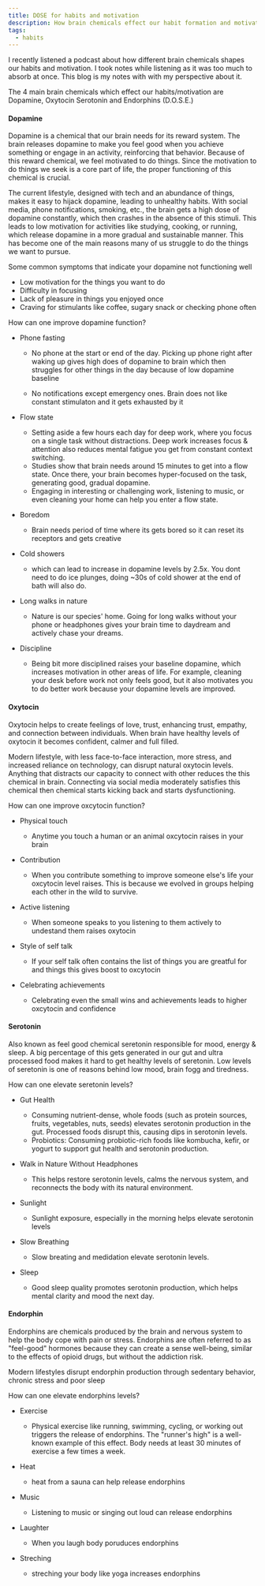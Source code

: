 ```yaml
---
title: DOSE for habits and motivation
description: How brain chemicals effect our habit formation and motivation
tags:
  - habits
---
```


I recently listened a <a herf="https://podcasts.apple.com/gb/podcast/how-dopamine-shapes-your-habits-and-productivity-tj-power/id1587142091?i=1000670956558" target="_blank">podcast </a> about how different brain chemicals shapes our habits and motivation. I took notes while listening as it was too much to absorb at once.
This blog is my notes with with my perspective about it.

The 4 main brain chemicals which effect our habits/motivation are Dopamine, Oxytocin Serotonin and Endorphins (D.O.S.E.)

#### Dopamine

Dopamine is a chemical that our brain needs for its reward system. The brain releases dopamine to make you feel good when you achieve something or engage in an activity, reinforcing that behavior. Because of this reward chemical, we feel motivated to do things. Since the motivation to do things we seek is a core part of life, the proper functioning of this chemical is crucial.

The current lifestyle, designed with tech and an abundance of things, makes it easy to hijack dopamine, leading to unhealthy habits. With social media, phone notifications, smoking, etc., the brain gets a high dose of dopamine constantly, which then crashes in the absence of this stimuli. This leads to low motivation for activities like studying, cooking, or running, which release dopamine in a more gradual and sustainable manner. This has become one of the main reasons many of us struggle to do the things we want to pursue.

Some common symptoms that indicate your dopamine not functioning well

- Low motivation for the things you want to do
- Difficulty in focusing
- Lack of pleasure in things you enjoyed once
- Craving for stimulants like coffee, sugary snack or checking phone often

How can one improve dopamine function?

- Phone fasting

  - No phone at the start or end of the day. Picking up phone right after waking up gives high does of dopamine to brain which then struggles for other things in the day because of low dopamine baseline

  - No notifications except emergency ones. Brain does not like constant stimulaton and it gets exhausted by it

- Flow state

  - Setting aside a few hours each day for deep work, where you focus on a single task without distractions. Deep work increases focus & attention also reduces mental fatigue you get from constant context switching.
  - Studies show that brain needs around 15 minutes to get into a flow state. Once there, your brain becomes hyper-focused on the task, generating good, gradual dopamine.
  - Engaging in interesting or challenging work, listening to music, or even cleaning your home can help you enter a flow state.

- Boredom

  - Brain needs period of time where its gets bored so it can reset its receptors and gets creative

- Cold showers

  - which can lead to increase in dopamine levels by 2.5x. You dont need to do ice plunges, doing ~30s of cold shower at the end of bath will also do.

- Long walks in nature

  - Nature is our species' home. Going for long walks without your phone or headphones gives your brain time to daydream and actively chase your dreams.

- Discipline

  - Being bit more disciplined raises your baseline dopamine, which increases motivation in other areas of life. For example, cleaning your desk before work not only feels good, but it also motivates you to do better work because your dopamine levels are improved.

#### Oxytocin

Oxytocin helps to create feelings of love, trust, enhancing trust, empathy, and connection between individuals. When brain have healthy levels of oxytocin it becomes confident, calmer and full filled.

Modern lifestyle, with less face-to-face interaction, more stress, and increased reliance on technology, can disrupt natural oxytocin levels. Anything that distracts our capacity to connect with other reduces the this chemical in brain. Connecting via social media moderately satisfies this chemical then chemical starts kicking back and starts dysfunctioning.

How can one improve oxcytocin function?

- Physical touch

  - Anytime you touch a human or an animal oxcytocin raises in your brain

- Contribution

  - When you contribute something to improve someone else's life your oxcytocin level raises. This is because we evolved in groups helping each other in the wild to survive.

- Active listening

  - When someone speaks to you listening to them actively to undestand them raises oxytocin

- Style of self talk

  - If your self talk often contains the list of things you are greatful for and things this gives boost to oxcytocin

- Celebrating achievements
  - Celebrating even the small wins and achievements leads to higher oxcytocin and confidence

#### Serotonin

Also known as feel good chemical seretonin responsible for mood, energy & sleep. A big percentage of this gets generated in our gut and ultra processed food makes it hard to get healthy levels of seretonin. Low levels of seretonin is one of reasons behind low mood, brain fogg and tiredness.

How can one elevate seretonin levels?

- Gut Health

  - Consuming nutrient-dense, whole foods (such as protein sources, fruits, vegetables, nuts, seeds) elevates serotonin production in the gut. Processed foods disrupt this, causing dips in serotonin levels.
  - Probiotics: Consuming probiotic-rich foods like kombucha, kefir, or yogurt to support gut health and serotonin production.

- Walk in Nature Without Headphones

  - This helps restore serotonin levels, calms the nervous system, and reconnects the body with its natural environment.

- Sunlight

  - Sunlight exposure, especially in the morning helps elevate serotonin levels

- Slow Breathing

  - Slow breating and medidation elevate serotonin levels.

- Sleep
  - Good sleep quality promotes serotonin production, which helps mental clarity and mood the next day.

#### Endorphin

Endorphins are chemicals produced by the brain and nervous system to help the body cope with pain or stress. Endorphins are often referred to as "feel-good" hormones because they can create a sense well-being, similar to the effects of opioid drugs, but without the addiction risk.

Modern lifestyles disrupt endorphin production through sedentary behavior, chronic stress and poor sleep

How can one elevate endorphins levels?

- Exercise

  - Physical exercise like running, swimming, cycling, or working out triggers the release of endorphins. The "runner's high" is a well-known example of this effect. Body needs at least 30 minutes of exercise a few times a week.

- Heat

  - heat from a sauna can help release endorphins

- Music

  - Listening to music or singing out loud can release endorphins

- Laughter

  - When you laugh body poruduces endorphins

- Streching

  - streching your body like yoga increases endorphins
